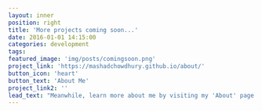 ```yaml
---
layout: inner
position: right
title: 'More projects coming soon...'
date: 2016-01-01 14:15:00
categories: development
tags: 
featured_image: 'img/posts/comingsoon.png'
project_link: 'https://mashadchowdhury.github.io/about/'
button_icon: 'heart'
button_text: 'About Me'
project_link2: ''
lead_text: "Meanwhile, learn more about me by visiting my 'About' page."
---
```

